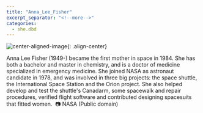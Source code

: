 ```yaml
---
title: "Anna_Lee_Fisher"
excerpt_separator: "<!--more-->"
categories:
  - she.dbd
---
```



![center-aligned-image](https://cdn.pixabay.com/photo/2020/10/26/16/56/man-5687861_1280.png){: .align-center}

Anna Lee Fisher (1949-) became the first mother in space in 1984. She has both a bachelor and master in chemistry, and is a doctor of medicine specialized in emergency medicine. She joined NASA as astronaut candidate in 1978, and was involved in three big projects: the space shuttle, the International Space Station and the Orion project. She also helped develop and test the shuttle's Canadarm, some spacewalk and repair procedures, verified flight software and contributed designing spacesuits that fitted women.⁠
⁠
📷 NASA (Public domain)⁠
